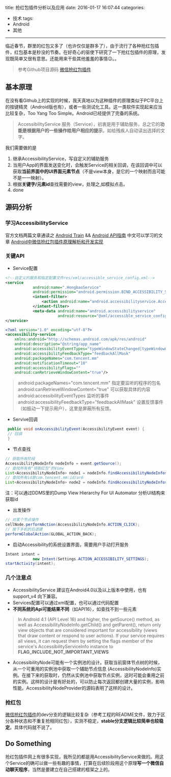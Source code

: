 title: 抢红包插件分析以及应用
date: 2016-01-17 16:07:44
categories:
- 技术
tags:
- Android
- 其他
---
临近春节，群里的红包又多了（也许仅仅是群多了），由于流行了各种抢红包插件，红包基本是秒没的节奏。在好奇心的驱使下研究了一下抢红包插件的原理，发现既简单又很有意思。还能用来干些其他羞羞的事情😉。。

> 参考Github项目源码  [微信抢红包插件](https://github.com/geeeeeeeeek/WeChatLuckyMoney)

## 基本原理

在没有看Github上的实现的时候，我天真地以为这种插件的原理类似于PC平台上的按键精灵（Android版也有），或者一些测试化工具。这一类软件实现起来应当比较复杂，Too Yang Too Simple。Android已经提供了完备的系统。
> AccessibilityService 服务（Service），初衷是用于辅助服务，总之它的**功能是根据用户的一些操作给用户相应的提示**，如给残疾人自动读出选择的文字。

我们需要做的是
1. 继承AccessibilityService，写自定义的辅助服务
2. 当用户App的界面发送变化时，会触发Service的相关回调，在该回调中可以获取**当前界面中的UI界面元素节点**（不是view本身，是它的一个映射而且可能不是一一映射）。
3. 根据**关键字/元素id**查找需要的view，处理之,如模拟点击。
4. done

## 源码分析

### 学习AccessibilityService
官方文档两篇文章通读之 [Android Train](http://developer.android.com/intl/zh-cn/training/accessibility/service.html) && [Android API指南](http://developer.android.com/intl/zh-cn/guide/topics/ui/accessibility/services.html)
中文可以学习的文章 [Android中微信抢红包插件原理解析和开发实现](http://blog.csdn.net/jiangwei0910410003/article/details/48895153)

### 关键API
* Service配置

```xml
<!--自定义的服务和指定配置文件res/xml/accessible_service_config.xml-->
<service
            android:name=".HongbaoService"
            android:permission="android.permission.BIND_ACCESSIBILITY_SERVICE">
            <intent-filter>
                <action android:name="android.accessibilityservice.AccessibilityService"/>
            </intent-filter>
            <meta-data android:name="android.accessibilityservice"
                       android:resource="@xml/accessible_service_config"/>
</service>
```

```xml
<?xml version="1.0" encoding="utf-8"?>
<accessibility-service
    xmlns:android="http://schemas.android.com/apk/res/android"
    android:description="@string/app_name"
    android:accessibilityEventTypes="typeWindowStateChanged|typeWindowContentChanged"
    android:accessibilityFeedbackType="feedbackAllMask"
    android:packageNames="com.tencent.mm"
    android:notificationTimeout="10"
    android:accessibilityFlags=""
    android:canRetrieveWindowContent="true"/>
```
> android:packageNames="com.tencent.mm" 指定要监听的程序的包名
> android:canRetrieveWindowContent="true" 可以获取具体的内容
> android:accessibilityEventTypes 监听的事件
> android:accessibilityFeedbackType="feedbackAllMask" 设置反馈事件（如振动一下提示用户），这里是屏蔽所有反馈。

* Servive回调

```Java
 public void onAccessibilityEvent(AccessibilityEvent event) {
 // 回调
 }
```
* 节点查找

```Java 
// 获取所有阶段
AccessibilityNodeInfo nodeInfo = event.getSource();
// 查找所有有"领取红包"的View
List<AccessibilityNodeInfo> node1 = nodeInfo.findAccessibilityNodeInfosByText("领取红包");
// 查找所有id是com.tencent.mm:id/ar6
List<AccessibilityNodeInfo> node2 = nodeInfo.findAccessibilityNodeInfosByViewId("com.tencent.mm:id/ar6");
```
注：可以通过DDMS里的Dump View Hierarchy For UI Automator 分析UI结构来获取id

* 出发操作

```Java
// 对某个节点操作
cellNode.performAction(AccessibilityNodeInfo.ACTION_CLICK);
// 按下手机的后退键
performGlobalAction(GLOBAL_ACTION_BACK);
```
* 启动Accessibility的系统设置界面，需要用户手动打开服务

```Java
Intent intent =
            new Intent(Settings.ACTION_ACCESSIBILITY_SETTINGS);
startActivity(intent);
```

### 几个注意点
* AccessibilityService 建议在Android4.0以及以上版本中使用，也有support_v4 向下兼容。
* Services配置可以通过xml配置，也可以通过代码配置
* **不同系统的Api可能结果不同**（如API16），如查找不到一些元素

> In Android 4.1 (API Level 16) and higher, the getSource() method, as well as AccessibilityNodeInfo.getChild() and getParent(), return only view objects that are considered important for accessibility (views that draw content or respond to user actions). If your service requires all views, it can request them by setting the flags member of the service's AccessibilityServiceInfo instance to **FLAG_INCLUDE_NOT_IMPORTANT_VIEWS**

* AccessibilityNode可能有一个实例池的设计。获取当前窗体节点树的时候，从一个可重用的实例池中获取一个辅助节点信息 (AccessibilityNodeInfo)实例。在接下来的获取时，仍然从实例池中获取节点实例，这时可能会重用之前的实例。这样的设计是有好处的，可以防止每次返回都创建大量的实例，影响性能。AccessibilityNodeProvider的源码表明了这样的设计。


### 抢红包

[微信抢红包插件](https://github.com/geeeeeeeeek/WeChatLuckyMoney)的dev分支的逻辑比较复杂（参考工程的README文件，致力于区分各种状态和不重复抢相同红包），实测不稳定，**stable分支逻辑比较简单也较稳定**。具体代码就不说了。

## Do Something
抢红包插件网上有很多实现，我所见的都是用AccessibilityService来做的。用这个Service的确可以做一些有趣的事情，打算在后续阶段用这个原理**写一个微信自动聊天程序**，当然是要建立在自己搭建的框架之上的。

